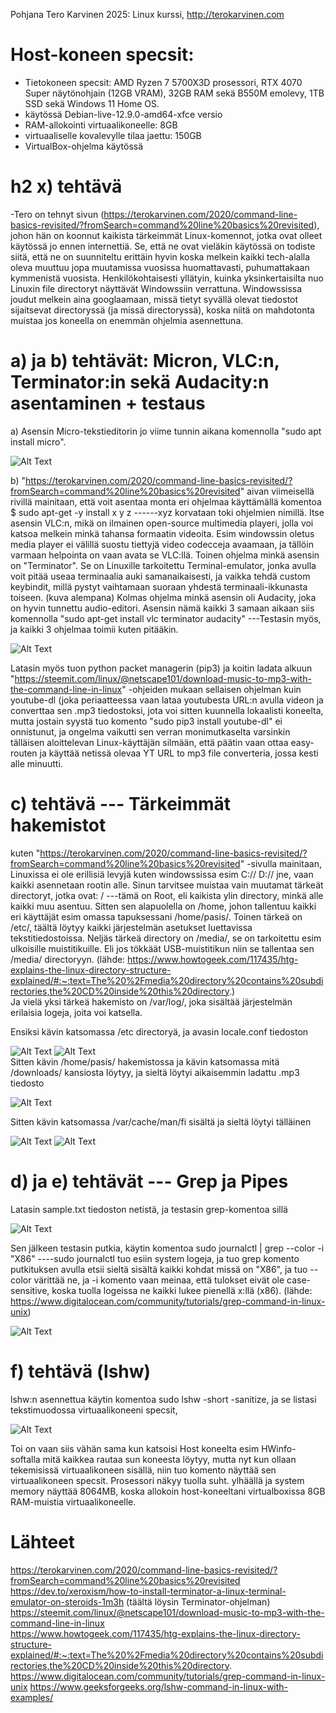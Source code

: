Pohjana Tero Karvinen 2025: Linux kurssi, http://terokarvinen.com

# Host-koneen specsit:

- Tietokoneen specsit: AMD Ryzen 7 5700X3D prosessori, RTX 4070 Super näytönohjain (12GB VRAM), 32GB RAM sekä B550M emolevy, 1TB SSD sekä Windows 11 Home OS.
- käytössä Debian-live-12.9.0-amd64-xfce versio
- RAM-allokointi virtuaalikoneelle: 8GB
- virtuaaliselle kovalevylle tilaa jaettu: 150GB
- VirtualBox-ohjelma käytössä


# h2 x) tehtävä

-Tero on tehnyt sivun (https://terokarvinen.com/2020/command-line-basics-revisited/?fromSearch=command%20line%20basics%20revisited), johon hän on koonnut kaikista tärkeimmät Linux-komennot, jotka ovat olleet käytössä jo ennen internettiä. Se, että ne ovat vieläkin käytössä on todiste siitä, että ne on suunniteltu erittäin hyvin koska melkein kaikki tech-alalla oleva muuttuu jopa muutamissa vuosissa huomattavasti, puhumattakaan kymmenistä vuosista. Henkilökohtaisesti yllätyin, kuinka yksinkertaisilta nuo Linuxin file directoryt näyttävät Windowssiin verrattuna. Windowssissa joudut melkein aina googlaamaan, missä tietyt syvällä olevat tiedostot sijaitsevat directoryssä (ja missä directoryssä), koska niitä on mahdotonta muistaa jos koneella on enemmän ohjelmia asennettuna. 

# a) ja b) tehtävät: Micron, VLC:n, Terminator:in sekä Audacity:n asentaminen + testaus

a) Asensin Micro-tekstieditorin jo viime tunnin aikana komennolla "sudo apt install micro".

![Alt Text](images/MicroImage1.png)

b) "https://terokarvinen.com/2020/command-line-basics-revisited/?fromSearch=command%20line%20basics%20revisited" aivan viimeisellä rivillä mainitaan, että voit asentaa monta eri ohjelmaa käyttämällä komentoa $ sudo apt-get -y install x y z ------xyz korvataan toki ohjelmien nimillä. Itse asensin VLC:n, mikä on ilmainen open-source multimedia playeri, jolla voi katsoa melkein minkä tahansa formaatin videoita. Esim windowssin oletus media player ei välillä suostu tiettyjä video codecceja avaamaan, ja tällöin varmaan helpointa on vaan avata se VLC:llä. Toinen ohjelma minkä asensin on "Terminator". Se on Linuxille tarkoitettu Terminal-emulator, jonka avulla voit pitää useaa terminaalia auki samanaikaisesti, ja vaikka tehdä custom keybindit, millä pystyt vaihtamaan suoraan yhdestä terminaali-ikkunasta toiseen. (kuva alempana) Kolmas ohjelma minkä asensin oli Audacity, joka on hyvin tunnettu audio-editori. Asensin nämä kaikki 3 samaan aikaan siis komennolla "sudo apt-get install vlc terminator audacity" ---Testasin myös, ja kaikki 3 ohjelmaa toimii kuten pitääkin.


![Alt Text](images/Image3Softwares.png)

Latasin myös tuon python packet managerin (pip3) ja koitin ladata alkuun "https://steemit.com/linux/@netscape101/download-music-to-mp3-with-the-command-line-in-linux" -ohjeiden mukaan sellaisen ohjelman kuin youtube-dl (joka periaatteessa vaan lataa youtubesta URL:n avulla videon ja converttaa sen .mp3 tiedostoksi, jota voi sitten kuunnella lokaalisti koneelta, mutta jostain syystä tuo komento "sudo pip3 install youtube-dl" ei onnistunut, ja ongelma vaikutti sen verran monimutkaselta varsinkin tälläisen aloittelevan Linux-käyttäjän silmään, että päätin vaan ottaa easy-routen ja käyttää netissä olevaa YT URL to mp3 file converteria, jossa kesti alle minuutti. 

# c) tehtävä --- Tärkeimmät hakemistot

kuten "https://terokarvinen.com/2020/command-line-basics-revisited/?fromSearch=command%20line%20basics%20revisited" -sivulla mainitaan, Linuxissa ei ole erillisiä levyjä kuten windowssissa esim C:// D:// jne, vaan kaikki asennetaan rootin alle. Sinun tarvitsee muistaa vain muutamat tärkeät directoryt, jotka ovat: / ---tämä on Root, eli kaikista ylin directory, minkä alle kaikki muu asentuu. Sitten sen alapuolella on /home, johon tallentuu kaikki eri käyttäjät esim omassa tapuksessani /home/pasis/. Toinen tärkeä on /etc/, täältä löytyy kaikki järjestelmän asetukset luettavissa tekstitiedostoissa. Neljäs tärkeä directory on /media/, se on tarkoitettu esim ulkoisille muistitikuille. Eli jos tökkäät USB-muistitikun niin se tallentaa sen /media/ directoryyn. (lähde: https://www.howtogeek.com/117435/htg-explains-the-linux-directory-structure-explained/#:~:text=The%20%2Fmedia%20directory%20contains%20subdirectories,the%20CD%20inside%20this%20directory.) <br>
Ja vielä yksi tärkeä hakemisto on /var/log/, joka sisältää järjestelmän erilaisia logeja, joita voi katsella.

Ensiksi kävin katsomassa /etc directoryä, ja avasin locale.conf tiedoston

![Alt Text](images/LessImage2.png)
![Alt Text](images/lessImage1.png)
<br>
Sitten kävin /home/pasis/ hakemistossa ja kävin katsomassa mitä /downloads/ kansiosta löytyy, ja sieltä löytyi aikaisemmin ladattu .mp3 tiedosto

![Alt Text](images/LessImage3.png)

Sitten kävin katsomassa /var/cache/man/fi sisältä ja sieltä löytyi tälläinen

![Alt Text](images/LessImage5.png)
![Alt Text](images/LessImage4.png)

# d) ja e) tehtävät --- Grep ja Pipes

Latasin sample.txt tiedoston netistä, ja testasin grep-komentoa sillä 

![Alt Text](images/Grep1.png)

Sen jälkeen testasin putkia, käytin komentoa sudo journalctl | grep --color -i "X86" ----sudo journalctl tuo esiin system logeja, ja tuo grep komento putkituksen avulla etsii sieltä sisältä kaikki kohdat missä on "X86", ja tuo --color värittää ne, ja -i komento vaan meinaa, että tulokset eivät ole case-sensitive, koska tuolla logeissa ne kaikki lukee pienellä x:llä (x86). (lähde: https://www.digitalocean.com/community/tutorials/grep-command-in-linux-unix)

![Alt Text](images/Grep2.png)


# f) tehtävä (lshw)

lshw:n asennettua käytin komentoa sudo lshw -short -sanitize, ja se listasi tekstimuodossa virtuaalikoneeni specsit,


![Alt Text](images/Grep3.png)

Toi on vaan siis vähän sama kun katsoisi Host koneelta esim HWinfo-softalla mitä kaikkea rautaa sun koneesta löytyy, mutta nyt kun ollaan tekemisissä virtuaalikoneen sisällä, niin tuo komento näyttää sen virtuaalikoneen specsit. Prosessori näkyy tuolla suht. ylhäällä ja system memory näyttää 8064MB, koska allokoin host-koneeltani virtualboxissa 8GB RAM-muistia virtuaalikoneelle.







# Lähteet
https://terokarvinen.com/2020/command-line-basics-revisited/?fromSearch=command%20line%20basics%20revisited
https://dev.to/xeroxism/how-to-install-terminator-a-linux-terminal-emulator-on-steroids-1m3h   (täältä löysin Terminator-ohjelman)
https://steemit.com/linux/@netscape101/download-music-to-mp3-with-the-command-line-in-linux <br>
https://www.howtogeek.com/117435/htg-explains-the-linux-directory-structure-explained/#:~:text=The%20%2Fmedia%20directory%20contains%20subdirectories,the%20CD%20inside%20this%20directory. <br>
https://www.digitalocean.com/community/tutorials/grep-command-in-linux-unix
https://www.geeksforgeeks.org/lshw-command-in-linux-with-examples/
